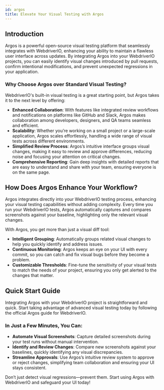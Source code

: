 ```yaml
---
id: argos
title: Elevate Your Visual Testing with Argos
---
```


## Introduction

Argos is a powerful open-source visual testing platform that seamlessly integrates with WebdriverIO, enhancing your ability to maintain a flawless user interface across updates. By integrating Argos into your WebdriverIO projects, you can easily identify visual changes introduced by pull requests, confirm intentional modifications, and prevent unexpected regressions in your application.

### Why Choose Argos over Standard Visual Testing?

WebdriverIO's built-in visual testing is a great starting point, but Argos takes it to the next level by offering:

- **Enhanced Collaboration**: With features like integrated review workflows and notifications on platforms like GitHub and Slack, Argos makes collaboration among developers, designers, and QA teams seamless and efficient.
- **Scalability**: Whether you’re working on a small project or a large-scale application, Argos scales effortlessly, handling a wide range of visual tests across different environments.
- **Simplified Review Process**: Argos’s intuitive interface groups visual changes, making it easy to review and approve differences, reducing noise and focusing your attention on critical changes.
- **Comprehensive Reporting**: Gain deep insights with detailed reports that are easy to understand and share with your team, ensuring everyone is on the same page.

## How Does Argos Enhance Your Workflow?

Argos integrates directly into your WebdriverIO testing process, enhancing your visual testing capabilities without adding complexity. Every time you run your WebdriverIO tests, Argos automatically captures and compares screenshots against your baseline, highlighting only the relevant visual changes.

With Argos, you get more than just a visual diff tool:

- **Intelligent Grouping**: Automatically groups related visual changes to help you quickly identify and address issues.
- **Continuous Monitoring**: Argos keeps an eye on your UI with every commit, so you can catch and fix visual bugs before they become a problem.
- **Customizable Thresholds**: Fine-tune the sensitivity of your visual tests to match the needs of your project, ensuring you only get alerted to the changes that matter.

## Quick Start Guide

Integrating Argos with your WebdriverIO project is straightforward and quick. Start taking advantage of advanced visual testing today by following the official Argos guide for WebdriverIO.

### In Just a Few Minutes, You Can:

- **Automate Visual Screenshots**: Capture detailed screenshots during your test runs without manual intervention.
- **Identify and Review Changes**: Compare new screenshots against your baselines, quickly identifying any visual discrepancies.
- **Streamline Approvals**: Use Argos’s intuitive review system to approve or reject changes, simplifying team collaboration and ensuring your UI stays consistent.

Don’t just detect visual regressions—prevent them. Start using Argos with WebdriverIO and safeguard your UI today!
